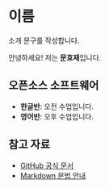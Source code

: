 # 이름

소개 문구를 작성합니다.

안녕하세요! 저는 **문효재**입니다. 

## 오픈소스 소프트웨어

- **한글반**: 오전 수업입니다.
- **영어반**: 오후 수업입니다.

## 참고 자료

- [GitHub 공식 문서](https://github.com)
- [Markdown 문법 안내](https://www.markdownguide.org/basic-syntax/)

